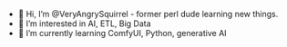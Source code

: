 - 👋 Hi, I’m @VeryAngrySquirrel - former perl dude learning new things.
- 👀 I’m interested in AI, ETL, Big Data
- 🌱 I’m currently learning ComfyUI, Python, generative AI

<!---
VeryAngrySquirrel/VeryAngrySquirrel is a ✨ special ✨ repository because its `README.md` (this file) appears on your GitHub profile.
You can click the Preview link to take a look at your changes.
--->
